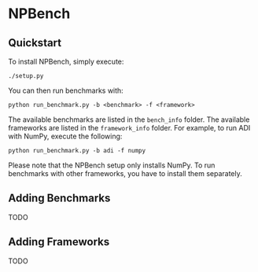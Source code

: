 # NPBench

## Quickstart

To install NPBench, simply execute:
```
./setup.py
```
You can then run benchmarks with:
```
python run_benchmark.py -b <benchmark> -f <framework>
```
The available benchmarks are listed in the `bench_info` folder. The available frameworks are listed in the `framework_info` folder. For example, to run ADI with NumPy, execute the following:
```
python run_benchmark.py -b adi -f numpy
```
Please note that the NPBench setup only installs NumPy. To run benchmarks with other frameworks, you have to install them separately.

## Adding Benchmarks

TODO

## Adding Frameworks

TODO
